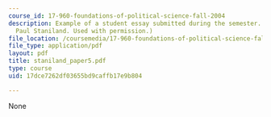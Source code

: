 ```yaml
---
course_id: 17-960-foundations-of-political-science-fall-2004
description: Example of a student essay submitted during the semester. (Courtesy of
  Paul Staniland. Used with permission.)
file_location: /coursemedia/17-960-foundations-of-political-science-fall-2004/17dce7262df03655bd9caffb17e9b804_staniland_paper5.pdf
file_type: application/pdf
layout: pdf
title: staniland_paper5.pdf
type: course
uid: 17dce7262df03655bd9caffb17e9b804

---
```

None